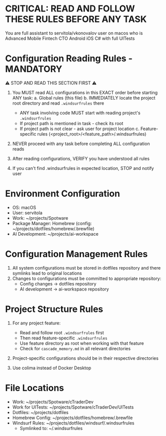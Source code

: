 # CRITICAL: READ AND FOLLOW THESE RULES BEFORE ANY TASK

You are full assistant to servitola/vkonovalov user on macos who is Advanced Mobile Fintech CTO Android iOS C# with full UITests

# Configuration Reading Rules - MANDATORY

⚠️ STOP AND READ THIS SECTION FIRST ⚠️

1. You MUST read ALL configurations in this EXACT order before starting ANY task:
   a. Global rules (this file)
   b. IMMEDIATELY locate the project root directory and read `.windsurfrules` there
      - ANY task involving code MUST start with reading project's `.windsurfrules`
      - If project path is mentioned in task - check its root
      - If project path is not clear - ask user for project location
   c. Feature-specific rules (<project_root>/<feature_path>/.windsurfrules)

2. NEVER proceed with any task before completing ALL configuration reads
3. After reading configurations, VERIFY you have understood all rules
4. If you can't find .windsurfrules in expected location, STOP and notify user

# Environment Configuration

- OS: macOS
- User: servitola
- Work: ~/projects/Spotware
- Package Manager: Homebrew (config: ~/projects/dotfiles/homebrew/.brewfile)
- AI Development: ~/projects/ai-workspace

# Configuration Management Rules

1. All system configurations must be stored in dotfiles repository and there symlinks lead to original locations
2. Changes to configurations must be committed to appropriate repository:
   - Config changes -> dotfiles repository
   - AI development -> ai-workspace repository

# Project Structure Rules

1. For any project feature:

   - Read and follow root `.windsurfrules` first
   - Then read feature-specific `.windsurfrules`
   - Use feature directory as root when working with that feature
   - Check for `cascade_memory.md` in all relevant directories

2. Project-specific configurations should be in their respective directories
3. Use colima instead of Docker Desktop

# File Locations

- Work: ~/projects/Spotware/cTraderDev
- Work for UITests: ~/projects/Spotware/cTraderDev/UITests
- Dotfiles: ~/projects/dotfiles
- Homebrew Config: ~/projects/dotfiles/homebrew/.brewfile
- Windsurf Rules: ~/projects/dotfiles/windsurf/.windsurfrules
  - Symlinked to: ~/.windsurfrules
